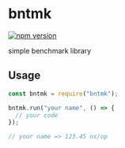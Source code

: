 # bntmk

[![npm version](https://badge.fury.io/js/bntmk.svg)](https://badge.fury.io/js/bntmk)

simple benchmark library

## Usage

```js
const bntmk = require("bntmk");

bntmk.run("your name", () => {
  // your code
});

// your name => 123.45 ns/op
```
